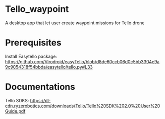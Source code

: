 # Tello_waypoint
A desktop app that let user create waypoint missions for Tello drone 

# Prerequisites
Install Easytello package:
https://github.com/Virodroid/easyTello/blob/d8de60ccb06d0c5bb3304e9a9c9054318f54bbda/easytello/tello.py#L33

# Documentations
Tello SDKS:
https://dl-cdn.ryzerobotics.com/downloads/Tello/Tello%20SDK%202.0%20User%20Guide.pdf